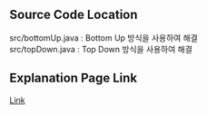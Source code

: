 ## Source Code Location

src/bottomUp.java : Bottom Up 방식을 사용하여 해결  
src/topDown.java : Top Down 방식을 사용하여 해결

## Explanation Page Link

[Link](https://lunareclipse000.wordpress.com/2024/04/05/%eb%b0%b1%ec%a4%80java-9461-%ed%8c%8c%eb%8f%84%eb%b0%98-%ec%88%98%ec%97%b4/)